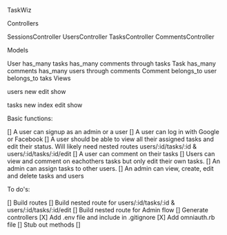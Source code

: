 TaskWiz

Controllers

  SessionsController
  UsersController
  TasksController
  CommentsController

Models

  User
    has_many tasks
    has_many comments through tasks
  Task
    has_many comments
    has_many users through comments
  Comment
    belongs_to user
    belongs_to taks
Views

  users
    new
    edit
    show

  tasks
    new
    index
    edit
    show


Basic functions:

  [] A user can signup as an admin or a user
  [] A user can log in with Google or Facebook
  [] A user should be able to view all their assigned tasks and edit their status. Will likely need nested routes users/:id/tasks/:id & users/:id/tasks/:id/edit
  [] A user can comment on their tasks
  [] Users can view and comment on eachothers tasks but only edit their own tasks.
  [] An admin can assign tasks to other users.
  [] An admin can view, create, edit and delete tasks and users

To do's:

  [] Build routes
    [] Build nested route for users/:id/tasks/:id & users/:id/tasks/:id/edit
    [] Build nested route for Admin flow
  [] Generate controllers
  [X] Add .env file and include in .gitignore
  [X] Add omniauth.rb file
  [] Stub out methods
    [] 